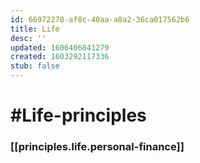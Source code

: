```yaml
---
id: 66972270-af8c-40aa-a8a2-36ca017562b6
title: Life
desc: ''
updated: 1606406841279
created: 1603292117336
stub: false
---
```


# #Life-principles

### [[principles.life.personal-finance]]